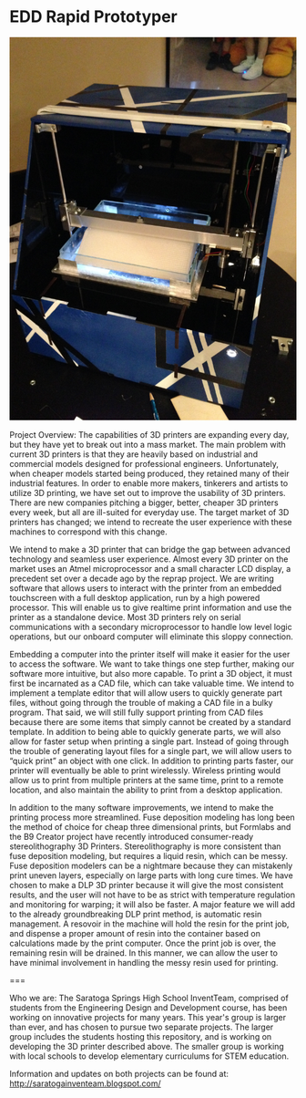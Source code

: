 EDD Rapid Prototyper
===
![alt tag](https://raw.githubusercontent.com/SaratogaEDD2014/RapidPrototyper/master/Printer.JPG)

Project Overview:
The capabilities of 3D printers are expanding every day, but they have yet to break out into a mass market. The main problem with current 3D printers is that they are heavily based on industrial and commercial models designed for professional engineers. Unfortunately, when cheaper models started being produced, they retained many of their industrial features. In order to enable more makers, tinkerers and artists to utilize 3D printing, we have set out to improve the usability of 3D printers. There are new companies pitching a bigger, better, cheaper 3D printers every week, but all are ill-suited for everyday use. The target market of 3D printers has changed; we intend to recreate the user experience with these machines to correspond with this change.

We intend to make a 3D printer that can bridge the gap between advanced technology and seamless user experience. Almost every 3D printer on the market uses an Atmel microprocessor and a small character LCD display, a precedent set over a decade ago by the reprap project. We are writing software that allows users to interact with the printer from an embedded touchscreen with a full desktop application, run by a high powered processor. This will enable us to give realtime print information and use the printer as a standalone device. Most 3D printers rely on serial communications with a secondary microprocessor to handle low level logic operations, but our onboard computer will eliminate this sloppy connection.

Embedding a computer into the printer itself will make it easier for the user to access the software. We want to take things one step further, making our software more intuitive, but also more capable. To print a 3D object, it must first be incarnated as a CAD file, which can take valuable time. We intend to implement a template editor that will allow users to quickly generate part files, without going through the trouble of making a CAD file in a bulky program. That said, we will still fully support printing from CAD files because there are some items that simply cannot be created by a standard template. In addition to being able to quickly generate parts, we will also allow for faster setup when printing a single part. Instead of going through the trouble of generating layout files for a single part, we will allow users to “quick print” an object with one click. In addition to printing parts faster, our printer will eventually be able to print wirelessly. Wireless printing would allow us to print from multiple printers at the same time, print to a remote location, and also maintain the ability to print from a desktop application.

In addition to the many software improvements, we intend to make the printing process more streamlined. Fuse deposition modeling has long been the method of choice for cheap three dimensional prints, but Formlabs and the B9 Creator project have recently introduced consumer-ready stereolithography 3D Printers. Stereolithography is more consistent than fuse deposition modeling, but requires a liquid resin, which can be messy. Fuse deposition modelers can be a nightmare because they can mistakenly print uneven layers, especially on large parts with long cure times. We have chosen to make a DLP 3D printer because it will give the most consistent results, and the user will not have to be as strict with temperature regulation and monitoring for warping; it will also be faster. A major feature we will add to the already groundbreaking DLP print method, is automatic resin management. A resovoir in the machine will hold the resin for the print job, and dispense a proper amount of resin into the container based on calculations made by the print computer. Once the print job is over, the remaining resin will be drained. In this manner, we can allow the user to have minimal involvement in handling the messy resin used for printing.

===

Who we are:
The Saratoga Springs High School InventTeam, comprised of students from the Engineering Design and Development course, has been working on innovative projects for many years. This year's group is larger than ever, and has chosen to pursue two separate projects. The larger group includes the students hosting this repository, and is working on developing the 3D printer described above. The smaller group is working with local schools to develop elementary curriculums for STEM education.

Information and updates on both projects can be found at: http://saratogainventeam.blogspot.com/
